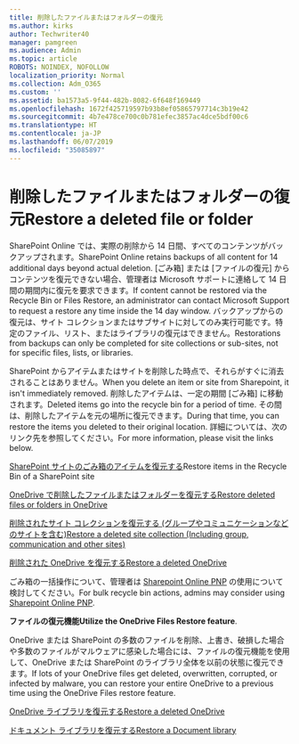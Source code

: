```yaml
---
title: 削除したファイルまたはフォルダーの復元
ms.author: kirks
author: Techwriter40
manager: pamgreen
ms.audience: Admin
ms.topic: article
ROBOTS: NOINDEX, NOFOLLOW
localization_priority: Normal
ms.collection: Adm_O365
ms.custom: ''
ms.assetid: ba1573a5-9f44-482b-8082-6f648f169449
ms.openlocfilehash: 1672f425719597b93b8ef05865797714c3b19e42
ms.sourcegitcommit: 4b7e478ce700c0b781efec3857ac4dce5bdf00c6
ms.translationtype: HT
ms.contentlocale: ja-JP
ms.lasthandoff: 06/07/2019
ms.locfileid: "35085897"
---
```

# <a name="restore-a-deleted-file-or-folder"></a><span data-ttu-id="262a4-102">削除したファイルまたはフォルダーの復元</span><span class="sxs-lookup"><span data-stu-id="262a4-102">Restore a deleted file or folder</span></span>

<span data-ttu-id="262a4-103">SharePoint Online では、実際の削除から 14 日間、すべてのコンテンツがバックアップされます。</span><span class="sxs-lookup"><span data-stu-id="262a4-103">SharePoint Online retains backups of all content for 14 additional days beyond actual deletion.</span></span> <span data-ttu-id="262a4-104">[ごみ箱] または [ファイルの復元] からコンテンツを復元できない場合、管理者は Microsoft サポートに連絡して 14 日間の期間内に復元を要求できます。</span><span class="sxs-lookup"><span data-stu-id="262a4-104">If content cannot be restored via the Recycle Bin or Files Restore, an administrator can contact Microsoft Support to request a restore any time inside the 14 day window.</span></span> <span data-ttu-id="262a4-105">バックアップからの復元は、サイト コレクションまたはサブサイトに対してのみ実行可能です。特定のファイル、リスト、またはライブラリの復元はできません。</span><span class="sxs-lookup"><span data-stu-id="262a4-105">Restorations from backups can only be completed for site collections or sub-sites, not for specific files, lists, or libraries.</span></span>

<span data-ttu-id="262a4-106">SharePoint からアイテムまたはサイトを削除した時点で、それらがすぐに消去されることはありません。</span><span class="sxs-lookup"><span data-stu-id="262a4-106">When you delete an item or site from Sharepoint, it isn't immediately removed.</span></span> <span data-ttu-id="262a4-107">削除したアイテムは、一定の期間 [ごみ箱] に移動されます。</span><span class="sxs-lookup"><span data-stu-id="262a4-107">Deleted items go into the recycle bin for a period of time.</span></span> <span data-ttu-id="262a4-108">その間は、削除したアイテムを元の場所に復元できます。</span><span class="sxs-lookup"><span data-stu-id="262a4-108">During that time, you can restore the items you deleted to their original location.</span></span> <span data-ttu-id="262a4-109">詳細については、次のリンク先を参照してください。</span><span class="sxs-lookup"><span data-stu-id="262a4-109">For more information, please visit the links below.</span></span>

<span data-ttu-id="262a4-110">[SharePoint サイトのごみ箱のアイテムを復元する](https://support.office.com/article/restore-deleted-items-from-the-site-collection-recycle-bin-5fa924ee-16d7-487b-9a0a-021b9062d14b?ui=en-US&amp;rs=en-US&amp;ad=US)</span><span class="sxs-lookup"><span data-stu-id="262a4-110">Restore items in the Recycle Bin of a SharePoint site</span></span>

[<span data-ttu-id="262a4-111">OneDrive で削除したファイルまたはフォルダーを復元する</span><span class="sxs-lookup"><span data-stu-id="262a4-111">Restore deleted files or folders in OneDrive</span></span>](https://support.office.com/article/Restore-deleted-files-or-folders-in-OneDrive-949ada80-0026-4db3-a953-c99083e6a84f)

[<span data-ttu-id="262a4-112">削除されたサイト コレクションを復元する (グループやコミュニケーションなどのサイトを含む)</span><span class="sxs-lookup"><span data-stu-id="262a4-112">Restore a deleted site collection (Including group, communication and other sites)</span></span>](https://docs.microsoft.com/sharepoint/restore-deleted-site-collection)

[<span data-ttu-id="262a4-113">削除された OneDrive を復元する</span><span class="sxs-lookup"><span data-stu-id="262a4-113">Restore a deleted OneDrive</span></span>](https://docs.microsoft.com/onedrive/restore-deleted-onedrive)

<span data-ttu-id="262a4-114">ごみ箱の一括操作について、管理者は [Sharepoint Online PNP](https://docs.microsoft.com/powershell/sharepoint/sharepoint-pnp/sharepoint-pnp-cmdlets?view=sharepoint-ps) の使用について検討してください。</span><span class="sxs-lookup"><span data-stu-id="262a4-114">For bulk recycle bin actions, admins may consider using [Sharepoint Online PNP](https://docs.microsoft.com/powershell/sharepoint/sharepoint-pnp/sharepoint-pnp-cmdlets?view=sharepoint-ps).</span></span>

<span data-ttu-id="262a4-115">**ファイルの復元機能**</span><span class="sxs-lookup"><span data-stu-id="262a4-115">**Utilize the OneDrive Files Restore feature**.</span></span>

<span data-ttu-id="262a4-116">OneDrive または SharePoint の多数のファイルを削除、上書き、破損した場合や多数のファイルがマルウェアに感染した場合には、ファイルの復元機能を使用して、OneDrive または SharePoint のライブラリ全体を以前の状態に復元できます。</span><span class="sxs-lookup"><span data-stu-id="262a4-116">If lots of your OneDrive files get deleted, overwritten, corrupted, or infected by malware, you can restore your entire OneDrive to a previous time using the OneDrive Files restore feature.</span></span>

[<span data-ttu-id="262a4-117">OneDrive ライブラリを復元する</span><span class="sxs-lookup"><span data-stu-id="262a4-117">Restore a deleted OneDrive</span></span>](https://support.office.com/article/restore-your-onedrive-fa231298-759d-41cf-bcd0-25ac53eb8a15)

[<span data-ttu-id="262a4-118">ドキュメント ライブラリを復元する</span><span class="sxs-lookup"><span data-stu-id="262a4-118">Restore a Document library</span></span>](https://support.office.com/article/restore-a-document-library-317791c3-8bd0-4dfd-8254-3ca90883d39a?ui=en-US&amp;rs=en-US&amp;ad=US.)

